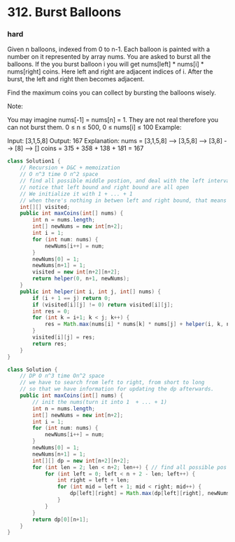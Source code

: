 # 312. Burst Balloons
### hard
Given n balloons, indexed from 0 to n-1. Each balloon is painted with a number on it represented by array nums. You are asked to burst all the balloons. If the you burst balloon i you will get nums[left] * nums[i] * nums[right] coins. Here left and right are adjacent indices of i. After the burst, the left and right then becomes adjacent.

Find the maximum coins you can collect by bursting the balloons wisely.

Note:

You may imagine nums[-1] = nums[n] = 1. They are not real therefore you can not burst them.
0 ≤ n ≤ 500, 0 ≤ nums[i] ≤ 100
Example:

Input: [3,1,5,8]
Output: 167 
Explanation: nums = [3,1,5,8] --> [3,5,8] -->   [3,8]   -->  [8]  --> []
             coins =  3*1*5      +  3*5*8    +  1*3*8      + 1*8*1   = 167


```java
class Solution1 {
    // Recursion + D&C + memoization
    // O n^3 time O n^2 space
    // find all possible middle postion, and deal with the left interval and right interval
    // notice that left bound and right bound are all open
    // We initialize it with 1 + ... + 1
    // when there's nothing in betwen left and right bound, that means we reach the end.
    int[][] visited;
    public int maxCoins(int[] nums) {
        int n = nums.length;
        int[] newNums = new int[n+2];
        int i = 1;
        for (int num: nums) {
            newNums[i++] = num;
        }
        newNums[0] = 1;
        newNums[n+1] = 1;
        visited = new int[n+2][n+2];
        return helper(0, n+1, newNums);
    }
    public int helper(int i, int j, int[] nums) {
        if (i + 1 == j) return 0;
        if (visited[i][j] != 0) return visited[i][j];
        int res = 0;
        for (int k = i+1; k < j; k++) {
            res = Math.max(nums[i] * nums[k] * nums[j] + helper(i, k, nums) + helper(k, j, nums), res);
        }
        visited[i][j] = res;
        return res;
    }
}

class Solution {
    // DP O n^3 time On^2 space
    // we have to search from left to right, from short to long
    // so that we have information for updating the dp afterwards.
    public int maxCoins(int[] nums) {
        // init the nums(turn it into 1  + ... + 1)
        int n = nums.length;
        int[] newNums = new int[n+2];
        int i = 1;
        for (int num: nums) {
            newNums[i++] = num;
        }
        newNums[0] = 1;
        newNums[n+1] = 1;
        int[][] dp = new int[n+2][n+2];     
        for (int len = 2; len < n+2; len++) { // find all possible pos of mid balloon
            for (int left = 0; left < n + 2 - len; left++) {
                int right = left + len;
                for (int mid = left + 1; mid < right; mid++) {
                    dp[left][right] = Math.max(dp[left][right], newNums[left] * newNums[mid] * newNums[right] + dp[left][mid] + dp[mid][right]);
                }
            }
        }
        return dp[0][n+1];
    }
}
```